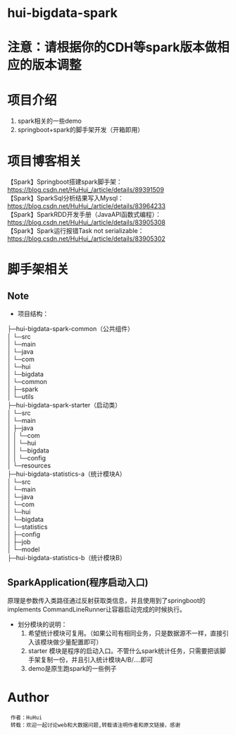 
# hui-bigdata-spark
# 注意：请根据你的CDH等spark版本做相应的版本调整

# 项目介绍
1. spark相关的一些demo
2. springboot+spark的脚手架开发（开箱即用）

# 项目博客相关
【Spark】Springboot搭建spark脚手架： <https://blog.csdn.net/HuHui_/article/details/89391509>  
【Spark】SparkSql分析结果写入Mysql：<https://blog.csdn.net/HuHui_/article/details/83964233>  
【Spark】SparkRDD开发手册（JavaAPI函数式编程）：<https://blog.csdn.net/HuHui_/article/details/83905308>  
【Spark】Spark运行报错Task not serializable： <https://blog.csdn.net/HuHui_/article/details/83905302>  
# 脚手架相关
## Note

- 项目结构：  

├─hui-bigdata-spark-common（公共组件）  
│  └─src  
│      └─main  
│          └─java  
│              └─com  
│                  └─hui  
│                      └─bigdata  
│                          └─common  
│                              ├─spark  
│                              └─utils  
├─hui-bigdata-spark-starter（启动类）  
│  └─src  
│      └─main  
│          ├─java  
│          │  └─com  
│          │      └─hui  
│          │          └─bigdata  
│          │              └─config  
│          └─resources  
├─hui-bigdata-statistics-a（统计模块A）  
│  └─src  
│      └─main  
│          └─java  
│              └─com  
│                  └─hui  
│                      └─bigdata  
│                          └─statistics  
│                              ├─config  
│                              ├─job  
│                              └─model  
├─hui-bigdata-statistics-b（统计模块B）  

## SparkApplication(程序启动入口)

原理是参数传入类路径通过反射获取类信息，并且使用到了springboot的implements CommandLineRunner让容器启动完成的时候执行。

- 划分模块的说明：
  1. 希望统计模块可复用。（如果公司有相同业务，只是数据源不一样，直接引入该模块做少量配置即可）
  2. starter 模块是程序的启动入口。不管什么spark统计任务，只需要把该脚手架复制一份，并且引入统计模块A/B/....即可
  3. demo是原生跑spark的一些例子
# Author
```
 作者：HuHui
 转载：欢迎一起讨论web和大数据问题,转载请注明作者和原文链接，感谢
```
